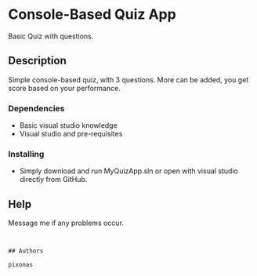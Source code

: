 # Console-Based Quiz App

Basic Quiz with questions.

## Description

Simple console-based quiz, with 3 questions. More can be added, you get score based on your performance.

### Dependencies

* Basic visual studio knowledge
* Visual studio and pre-requisites

### Installing

* Simply download and run MyQuizApp.sln or open with visual studio directly from GitHub.

## Help

Message me if any problems occur.
```


## Authors

pixonas







